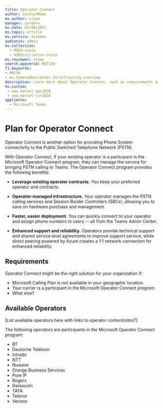 ```yaml
---
title: Operator Connect
author: CarolynRowe
ms.author: crowe
manager: serdars
ms.date: 03/08/2021
ms.topic: article
ms.service: msteams
audience: admin
ms.collection: 
  - M365-voice
  - m365initiative-voice
ms.reviewer: crowe
search.appverid: MET150
f1.keywords:
- NOCSH
- ms.teamsadmincenter.directrouting.overview
description: Learn more about Operator Connect, such as requirements and planning for deployment.
ms.custom: 
 - seo-marvel-apr2020
 - seo-marvel-jun2020
appliesto: 
  - Microsoft Teams
---
```


# Plan for Operator Connect

Operator Connect is another option for providing Phone System connectivity to the Public Switched Telephone Network (PSTN). 

With Operator Connect, if your existing operator is a participant in the Microsoft Operator Connect program, they can manage the service for bringing PSTN calling to Teams. The Operator Connect program provides the following benefits:

- **Leverage existing operator contracts.** You keep your preferred operator and contracts.

- **Operator-managed infrastructure.** Your operator manages the PSTN calling services and Session Border Controllers (SBCs), allowing you to save on hardware purchase and management.

- **Faster, easier deployment.** You can quickly connect to your operator and assign phone numbers to users -– all from the Teams Admin Center. 

 - **Enhanced support and reliability.** Operators provide technical support and shared service level agreements to improve support service, while direct peering powered by Azure creates a 1:1 network connection for enhanced reliability.

## Requirements

 Operator Connect might be the right solution for your organization if:

 - Microsoft Calling Plan is not available in your geographic location.
 - Your carrier is a participant in the Microsoft Operator Connect program.
 - What else?

 ## Available Operators

 [List available operators here with links to operator content/sites?]

The following operators are participants in the Microsoft Operator Connect program: 

- BT
- Deutsche Telekom
- Intrado
- NTT
- Nuwave
- Orange Business Services
- Pure IP
- Rogers
- Swisscom
- TATA
- Telenor
- Verizon





